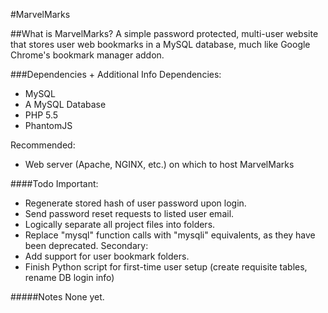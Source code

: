 #MarvelMarks

##What is MarvelMarks?
A simple password protected, multi-user website that stores user web bookmarks in a MySQL database, much like Google Chrome's bookmark manager addon.

###Dependencies + Additional Info
Dependencies:

 - MySQL
 - A MySQL Database
 - PHP 5.5
 - PhantomJS
 
 Recommended:
 - Web server (Apache, NGINX, etc.) on which to host MarvelMarks
 
 ####Todo
Important:
 - Regenerate stored hash of user password upon login.
 - Send password reset requests to listed user email.
 - Logically separate all project files into folders.
 - Replace "mysql" function calls with "mysqli" equivalents, as they have been deprecated.
Secondary:
- Add support for user bookmark folders.
- Finish Python script for first-time user setup (create requisite tables, rename DB login info)
 
 #####Notes
 None yet.
